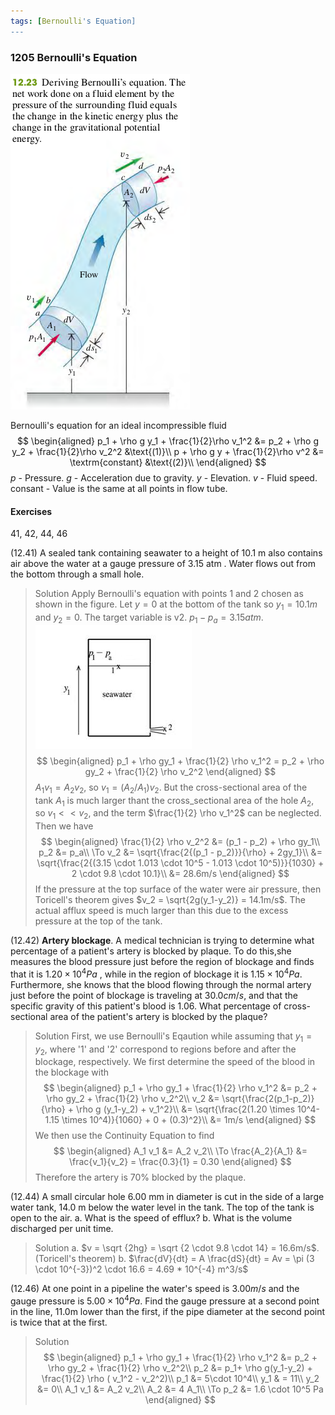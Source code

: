 ```yaml
---
tags: [Bernoulli's Equation]
---
```


### 1205 Bernoulli's Equation
![Graph](../assets/fig_1223.png)

Bernoulli's equation for an ideal incompressible fluid
$$
\begin{aligned}
p_1 + \rho g y_1 + \frac{1}{2}\rho v_1^2 &= p_2 + \rho g y_2 + \frac{1}{2}\rho v_2^2 &\text{(1)}\\
p + \rho g y + \frac{1}{2}\rho v^2 &= \textrm{constant} &\text{(2)}\\
\end{aligned}
$$
$p$ - Pressure.
$g$ - Acceleration due to gravity.
$y$ - Elevation.
$v$ - Fluid speed.
$\textrm{consant}$ - Value is the same at all points in flow tube.

#### Exercises
41, 42, 44, 46

(12.41) A sealed tank containing seawater to a height of 10.1 m also contains air above the water at a gauge pressure of 3.15 atm . Water flows out from the bottom through a small hole.
>Solution
Apply Bernoulli's equation with points 1 and 2 chosen as shown in the figure. Let $y=0$ at the bottom of the tank so $y_1=10.1m$ and $y_2=0$. The target variable is v2.
$p_1 - p_a=3.15atm$.
![Graph](../assets/12_41.JPG)
$$
\begin{aligned}
p_1 + \rho gy_1 + \frac{1}{2} \rho v_1^2 = p_2 + \rho gy_2 + \frac{1}{2} \rho v_2^2
\end{aligned}
$$
$A_1 v_1 = A_2 v_2$, so $v_1 = (A_2 / A_1) v_2$. But the cross-sectional area of the tank $A_1$ is much larger thant the cross_sectional area of the hole $A_2$, so $v_1 << v_2$, and the term $\frac{1}{2} \rho v_1^2$ can be neglected. Then we have
$$
\begin{aligned}
\frac{1}{2} \rho v_2^2 &= (p_1 - p_2) + \rho gy_1\\
p_2 &= p_a\\
\To v_2 &= \sqrt{\frac{2{(p_1 - p_2)}}{\rho} + 2gy_1}\\
&= \sqrt{\frac{2{(3.15 \cdot 1.013 \cdot 10^5 - 1.013 \cdot 10^5)}}{1030} + 2 \cdot 9.8 \cdot 10.1}\\
&= 28.6m/s
\end{aligned}
$$
If the pressure at the top surface of the water were air pressure, then Toricell's theorem gives $v_2 = \sqrt{2g(y_1-y_2)} = 14.1m/s$. The actual afflux speed is much larger than this due to the excess pressure at the top of the tank.

(12.42) **Artery blockage**. A medical technician is trying to determine what percentage of a patient's artery is blocked by plaque. To do this,she measures the blood pressure just before the region of blockage and finds that it is $1.20 \times 10^4Pa$ , while in the region of blockage it is $1.15 \times 10^4Pa$. Furthermore, she knows that the blood flowing through the normal artery just before the point of blockage is traveling at $30.0 cm/s$, and that the specific gravity of this patient's blood is $1.06$. What percentage of cross-sectional area of the patient's artery is blocked by the plaque?
>Solution
First, we use Bernoulli's Eqaution while assuming that $y_1 = y_2$, where '1' and '2' correspond to regions before and after the blockage, respectively. We first determine the speed of the blood in the blockage with
$$
\begin{aligned}
p_1 + \rho gy_1 + \frac{1}{2} \rho v_1^2 &= p_2 + \rho gy_2 + \frac{1}{2} \rho v_2^2\\
v_2 &= \sqrt{\frac{2(p_1-p_2)}{\rho} + \rho g (y_1-y_2) + v_1^2}\\
&= \sqrt{\frac{2(1.20 \times 10^4-1.15 \times 10^4)}{1060} + 0 + (0.3)^2}\\
&= 1m/s
\end{aligned}
$$
We then use the Continuity Equation to find
$$
\begin{aligned}
A_1 v_1 &= A_2 v_2\\
\To \frac{A_2}{A_1} &= \frac{v_1}{v_2} = \frac{0.3}{1} = 0.30
\end{aligned}
$$
Therefore the artery is 70% blocked by the plaque.

(12.44) A small circular hole 6.00 mm in diameter is cut in the side of a large water tank, 14.0 m below the water level in the tank. The top of the tank is open to the air.
a. What is the speed of efflux?
b. What is the volume discharged per unit time.
>Solution
a. $v = \sqrt {2hg} = \sqrt {2 \cdot 9.8 \cdot 14} = 16.6m/s$. (Toricell's theorem)
b. $\frac{dV}{dt} = A \frac{dS}{dt} = Av = \pi (3 \cdot 10^{-3})^2 \cdot 16.6 = 4.69 * 10^{-4} m^3/s$

(12.46) At one point in a pipeline the water's speed is $3.00m/s$ and the gauge pressure is $5.00 \times 10^4Pa$. Find the gauge pressure at a second point in the line, 11.0m lower than the first, if the pipe diameter at the second point is twice that at the first.
>Solution
$$
\begin{aligned}
p_1 + \rho gy_1 + \frac{1}{2} \rho v_1^2 &= p_2 + \rho gy_2 + \frac{1}{2} \rho v_2^2\\
p_2 &= p_1+ \rho g(y_1-y_2) + \frac{1}{2} \rho ( v_1^2 -  v_2^2)\\
p_1 &= 5\cdot 10^4\\
y_1 & = 11\\
y_2 &= 0\\
A_1 v_1 &= A_2 v_2\\
A_2 &= 4 A_1\\
\To p_2 &= 1.6 \cdot 10^5 Pa
\end{aligned}
$$
